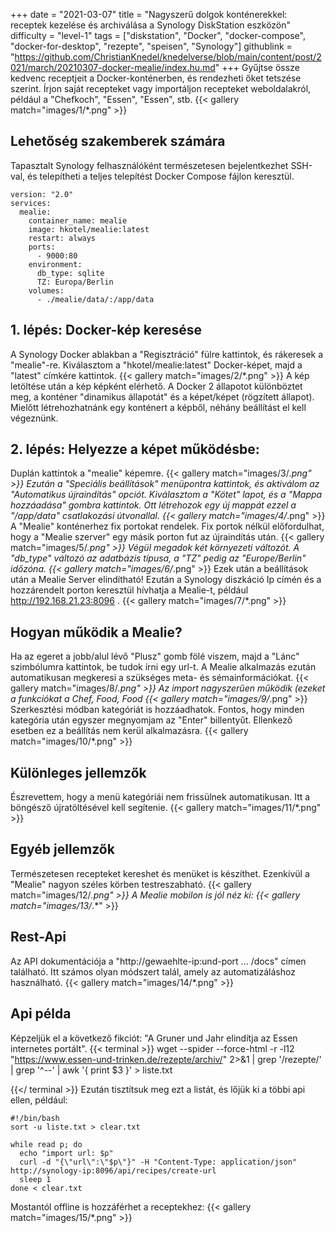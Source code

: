 +++
date = "2021-03-07"
title = "Nagyszerű dolgok konténerekkel: receptek kezelése és archiválása a Synology DiskStation eszközön"
difficulty = "level-1"
tags = ["diskstation", "Docker", "docker-compose", "docker-for-desktop", "rezepte", "speisen", "Synology"]
githublink = "https://github.com/ChristianKnedel/knedelverse/blob/main/content/post/2021/march/20210307-docker-mealie/index.hu.md"
+++
Gyűjtse össze kedvenc receptjeit a Docker-konténerben, és rendezheti őket tetszése szerint. Írjon saját recepteket vagy importáljon recepteket weboldalakról, például a "Chefkoch", "Essen", "Essen", stb.
{{< gallery match="images/1/*.png" >}}

## Lehetőség szakemberek számára
Tapasztalt Synology felhasználóként természetesen bejelentkezhet SSH-val, és telepítheti a teljes telepítést Docker Compose fájlon keresztül.
```
version: "2.0"
services:
  mealie:
    container_name: mealie
    image: hkotel/mealie:latest
    restart: always
    ports:
      - 9000:80
    environment:
      db_type: sqlite
      TZ: Europa/Berlin
    volumes:
      - ./mealie/data/:/app/data

```

## 1. lépés: Docker-kép keresése
A Synology Docker ablakban a "Regisztráció" fülre kattintok, és rákeresek a "mealie"-re. Kiválasztom a "hkotel/mealie:latest" Docker-képet, majd a "latest" címkére kattintok.
{{< gallery match="images/2/*.png" >}}
A kép letöltése után a kép képként elérhető. A Docker 2 állapotot különböztet meg, a konténer "dinamikus állapotát" és a képet/képet (rögzített állapot). Mielőtt létrehozhatnánk egy konténert a képből, néhány beállítást el kell végeznünk.
## 2. lépés: Helyezze a képet működésbe:
Duplán kattintok a "mealie" képemre.
{{< gallery match="images/3/*.png" >}}
Ezután a "Speciális beállítások" menüpontra kattintok, és aktiválom az "Automatikus újraindítás" opciót. Kiválasztom a "Kötet" lapot, és a "Mappa hozzáadása" gombra kattintok. Ott létrehozok egy új mappát ezzel a "/app/data" csatlakozási útvonallal.
{{< gallery match="images/4/*.png" >}}
A "Mealie" konténerhez fix portokat rendelek. Fix portok nélkül előfordulhat, hogy a "Mealie szerver" egy másik porton fut az újraindítás után.
{{< gallery match="images/5/*.png" >}}
Végül megadok két környezeti változót. A "db_type" változó az adatbázis típusa, a "TZ" pedig az "Europe/Berlin" időzóna.
{{< gallery match="images/6/*.png" >}}
Ezek után a beállítások után a Mealie Server elindítható! Ezután a Synology diszkáció Ip címén és a hozzárendelt porton keresztül hívhatja a Mealie-t, például http://192.168.21.23:8096 .
{{< gallery match="images/7/*.png" >}}

## Hogyan működik a Mealie?
Ha az egeret a jobb/alul lévő "Plusz" gomb fölé viszem, majd a "Lánc" szimbólumra kattintok, be tudok írni egy url-t. A Mealie alkalmazás ezután automatikusan megkeresi a szükséges meta- és sémainformációkat.
{{< gallery match="images/8/*.png" >}}
Az import nagyszerűen működik (ezeket a funkciókat a Chef, Food, Food
{{< gallery match="images/9/*.png" >}}
Szerkesztési módban kategóriát is hozzáadhatok. Fontos, hogy minden kategória után egyszer megnyomjam az "Enter" billentyűt. Ellenkező esetben ez a beállítás nem kerül alkalmazásra.
{{< gallery match="images/10/*.png" >}}

## Különleges jellemzők
Észrevettem, hogy a menü kategóriái nem frissülnek automatikusan. Itt a böngésző újratöltésével kell segítenie.
{{< gallery match="images/11/*.png" >}}

## Egyéb jellemzők
Természetesen recepteket kereshet és menüket is készíthet. Ezenkívül a "Mealie" nagyon széles körben testreszabható.
{{< gallery match="images/12/*.png" >}}
A Mealie mobilon is jól néz ki:
{{< gallery match="images/13/*.*" >}}

## Rest-Api
Az API dokumentációja a "http://gewaehlte-ip:und-port ... /docs" címen található. Itt számos olyan módszert talál, amely az automatizáláshoz használható.
{{< gallery match="images/14/*.png" >}}

## Api példa
Képzeljük el a következő fikciót: "A Gruner und Jahr elindítja az Essen internetes portált".
{{< terminal >}}
wget --spider --force-html -r -l12  "https://www.essen-und-trinken.de/rezepte/archiv/"  2>&1 | grep '/rezepte/' | grep '^--' | awk '{ print $3 }' > liste.txt

{{</ terminal >}}
Ezután tisztítsuk meg ezt a listát, és lőjük ki a többi api ellen, például:
```
#!/bin/bash
sort -u liste.txt > clear.txt

while read p; do
  echo "import url: $p"
  curl -d "{\"url\":\"$p\"}" -H "Content-Type: application/json" http://synology-ip:8096/api/recipes/create-url
  sleep 1
done < clear.txt

```
Mostantól offline is hozzáférhet a receptekhez:
{{< gallery match="images/15/*.png" >}}
